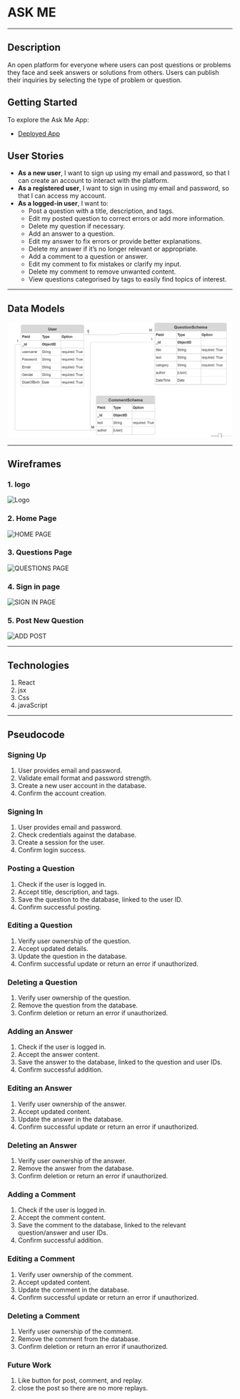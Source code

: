 # ASK ME
---
## Description

An open platform for everyone where users can post questions or problems they face and seek answers or solutions from others. Users can publish their inquiries by selecting the type of problem or question.

## Getting Started

To explore the Ask Me App:

- [Deployed App](https://ask-me-front-8ryqflq3x-layla-baders-projects.vercel.app/)

## User Stories
- **As a new user**, I want to sign up using my email and password, so that I can create an account to interact with the platform.
- **As a registered user**, I want to sign in using my email and password, so that I can access my account.
- **As a logged-in user**, I want to:
  - Post a question with a title, description, and tags.
  - Edit my posted question to correct errors or add more information.
  - Delete my question if necessary.
  - Add an answer to a question.
  - Edit my answer to fix errors or provide better explanations.
  - Delete my answer if it’s no longer relevant or appropriate.
  - Add a comment to a question or answer.
  - Edit my comment to fix mistakes or clarify my input.
  - Delete my comment to remove unwanted content.
  - View questions categorised by tags to easily find topics of interest.

---

## Data Models
![ERD](assests/ERD.PNG)

---

## Wireframes
### 1. logo 
![Logo](https://github.com/user-attachments/assets/8dd76308-f2d1-40e7-adea-2f8f3ba418e2)



### 2. Home Page
![HOME PAGE](https://github.com/user-attachments/assets/4f4b02bf-6fda-41ac-93e4-334a0422191b)



### 3. Questions Page

![QUESTIONS PAGE](https://github.com/user-attachments/assets/0caf5607-659e-4d9c-aa0e-67a04b893b65)



### 4. Sign in page

![SIGN IN PAGE](https://github.com/user-attachments/assets/85c0812b-eb4d-43b2-8ad5-79476857dea9)


### 5. Post New Question
![ADD POST](https://github.com/user-attachments/assets/3c635e3f-3ad2-43e0-8de2-5a7ed8c31b8d)



---
## Technologies
1. React
2. jsx
3. Css
4. javaScript

---
## Pseudocode

### Signing Up
1. User provides email and password.
2. Validate email format and password strength.
3. Create a new user account in the database.
4. Confirm the account creation.

### Signing In
1. User provides email and password.
2. Check credentials against the database.
3. Create a session for the user.
4. Confirm login success.

### Posting a Question
1. Check if the user is logged in.
2. Accept title, description, and tags.
3. Save the question to the database, linked to the user ID.
4. Confirm successful posting.

### Editing a Question
1. Verify user ownership of the question.
2. Accept updated details.
3. Update the question in the database.
4. Confirm successful update or return an error if unauthorized.

### Deleting a Question
1. Verify user ownership of the question.
2. Remove the question from the database.
3. Confirm deletion or return an error if unauthorized.

### Adding an Answer
1. Check if the user is logged in.
2. Accept the answer content.
3. Save the answer to the database, linked to the question and user IDs.
4. Confirm successful addition.

### Editing an Answer
1. Verify user ownership of the answer.
2. Accept updated content.
3. Update the answer in the database.
4. Confirm successful update or return an error if unauthorized.

### Deleting an Answer
1. Verify user ownership of the answer.
2. Remove the answer from the database.
3. Confirm deletion or return an error if unauthorized.

### Adding a Comment
1. Check if the user is logged in.
2. Accept the comment content.
3. Save the comment to the database, linked to the relevant question/answer and user IDs.
4. Confirm successful addition.

### Editing a Comment
1. Verify user ownership of the comment.
2. Accept updated content.
3. Update the comment in the database.
4. Confirm successful update or return an error if unauthorized.

### Deleting a Comment
1. Verify user ownership of the comment.
2. Remove the comment from the database.
3. Confirm deletion or return an error if unauthorized.



### Future Work 
1. Like button for post, comment, and replay.
2. close the post so there are no more replays.
